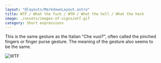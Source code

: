 ```yaml
---
layout: "@layouts/MarkdownLayout.astro"
title: WTF / What the fuck / WTH / What the hell / What the heck
image: ./assets/images-of-signs/wtf.gif
category: Short expressions
---
```


This is the same gesture as the Italian "Che vuoi?",
often called the pinched fingers or finger purse gesture.
The meaning of the gesture also seems to be the same.

![WTF](@signs/wtf.gif)
